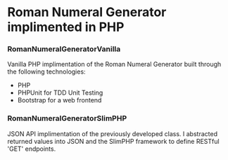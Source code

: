 # Roman Numeral Generator implimented in PHP

### RomanNumeralGeneratorVanilla

Vanilla PHP implimentation of the Roman Numeral Generator built through the following technologies:

- PHP
- PHPUnit for TDD Unit Testing
- Bootstrap for a web frontend

### RomanNumeralGeneratorSlimPHP

JSON API implimentation of the previously developed class. I abstracted returned values into JSON and the SlimPHP framework to define RESTful 'GET' endpoints.